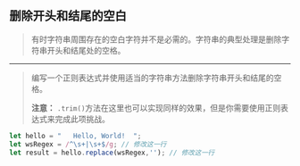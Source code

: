 ## 删除开头和结尾的空白

> 有时字符串周围存在的空白字符并不是必需的。字符串的典型处理是删除字符串开头和结尾处的空格。

---

> 编写一个正则表达式并使用适当的字符串方法删除字符串开头和结尾的空格。
>
> **注意：**
> `.trim()`方法在这里也可以实现同样的效果，但是你需要使用正则表达式来完成此项挑战。

```js
let hello = "   Hello, World!  ";
let wsRegex = /^\s+|\s+$/g; // 修改这一行
let result = hello.replace(wsRegex,''); // 修改这一行
```

